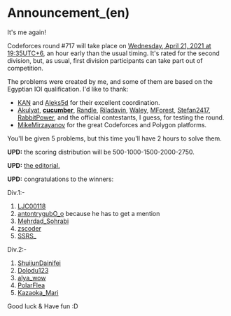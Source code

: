 # Announcement_(en)

It's me again!

Codeforces round #717 will take place on [Wednesday, April 21, 2021 at 19:35UTC+6](https://codeforces.com/https://www.timeanddate.com/worldclock/fixedtime.html?day=21&month=4&year=2021&hour=16&min=35&sec=0&p1=166), an hour early than the usual timing. It's rated for the second division, but, as usual, first division participants can take part out of competition.

The problems were created by me, and some of them are based on the Egyptian IOI qualification. I'd like to thank:

 * [KAN](https://codeforces.com/profile/KAN "Legendary Grandmaster KAN") and [Aleks5d](https://codeforces.com/profile/Aleks5d "Grandmaster Aleks5d") for their excellent coordination.
* [Akulyat](https://codeforces.com/profile/Akulyat "International Master Akulyat"), [__cucumber__](https://codeforces.com/profile/__cucumber__ "Master __cucumber__"), [Randle](https://codeforces.com/profile/Randle "Candidate Master Randle"), [Riladavin](https://codeforces.com/profile/Riladavin "Candidate Master Riladavin"), [Waley](https://codeforces.com/profile/Waley "Candidate Master Waley"), [MForest](https://codeforces.com/profile/MForest "Master MForest"), [Stefan2417](https://codeforces.com/profile/Stefan2417 "Expert Stefan2417"), [RabbitPower](https://codeforces.com/profile/RabbitPower "Expert RabbitPower"), and the official contestants, I guess, for testing the round.
* [MikeMirzayanov](https://codeforces.com/profile/MikeMirzayanov "Headquarters, MikeMirzayanov") for the great Codeforces and Polygon platforms.

You'll be given 5 problems, but this time you'll have 2 hours to solve them.

**UPD:** the scoring distribution will be 500-1000-1500-2000-2750.

**UPD:** [the editorial.](Tutorial_(en).md)

**UPD:** congratulations to the winners:

Div.1:-

 1. [LJC00118](https://codeforces.com/profile/LJC00118 "International Grandmaster LJC00118")
2. [antontrygubO_o](https://codeforces.com/profile/antontrygubO_o "International Grandmaster antontrygubO_o") because he has to get a mention
3. [Mehrdad_Sohrabi](https://codeforces.com/profile/Mehrdad_Sohrabi "Grandmaster Mehrdad_Sohrabi")
4. [zscoder](https://codeforces.com/profile/zscoder "International Grandmaster zscoder")
5. [SSRS_](https://codeforces.com/profile/SSRS_ "International Grandmaster SSRS_")

Div.2:-

 1. [ShuijunDainifei](https://codeforces.com/profile/ShuijunDainifei "Expert ShuijunDainifei")
2. [Dolodu123](https://codeforces.com/profile/Dolodu123 "Candidate Master Dolodu123")
3. [alya_wow](https://codeforces.com/profile/alya_wow "Newbie alya_wow")
4. [PolarFlea](https://codeforces.com/profile/PolarFlea "Candidate Master PolarFlea")
5. [Kazaoka_Mari](https://codeforces.com/profile/Kazaoka_Mari "Newbie Kazaoka_Mari")

Good luck & Have fun :D

